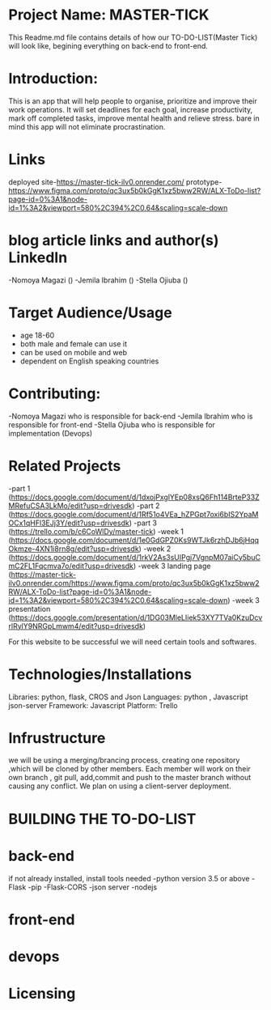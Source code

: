 # Project Name: MASTER-TICK
This Readme.md file contains details of how our TO-DO-LIST(Master Tick) will look like, begining everything on back-end to front-end.

# Introduction:
This is an app that will help people to organise, prioritize and improve their work operations.
It will set deadlines for each goal, increase productivity, mark off completed tasks, improve mental health and relieve stress.
bare in mind this app will not eliminate procrastination.

# Links
deployed site-https://master-tick-ilv0.onrender.com/
prototype-https://www.figma.com/proto/qc3ux5b0kGgK1xz5bww2RW/ALX-ToDo-list?page-id=0%3A1&node-id=1%3A2&viewport=580%2C394%2C0.64&scaling=scale-down
# blog article links and author(s) LinkedIn
-Nomoya Magazi ()
-Jemila Ibrahim ()
-Stella Ojiuba ()

# Target Audience/Usage
- age 18-60
- both male and female can use it
- can be used on mobile and web
- dependent on English speaking countries

# Contributing:
-Nomoya Magazi who is responsible for back-end
-Jemila Ibrahim who is responsible for front-end
-Stella Ojiuba who is responsible for implementation (Devops)

# Related Projects
-part 1 (https://docs.google.com/document/d/1dxojPxglYEp08xsQ6Fh114BrteP33ZMRefuCSA3LkMo/edit?usp=drivesdk)
-part 2 (https://docs.google.com/document/d/1Rf51o4VEa_hZPGpt7oxi6bIS2YpaMOCx1qHFl3EJj3Y/edit?usp=drivesdk)
-part 3 (https://trello.com/b/c6CoWlDy/master-tick)
-week 1 (https://docs.google.com/document/d/1e0GdGPZ0Ks9WTJk6rzhDJb6jHqqOkmze-4XN1i8rn8g/edit?usp=drivesdk)
-week 2 (https://docs.google.com/document/d/1rkV2As3sUIPgj7VgnpM07aiCy5buCmC2FL1Fqcmva7o/edit?usp=drivesdk)
-week 3 landing page (https://master-tick-ilv0.onrender.com/https://www.figma.com/proto/qc3ux5b0kGgK1xz5bww2RW/ALX-ToDo-list?page-id=0%3A1&node-id=1%3A2&viewport=580%2C394%2C0.64&scaling=scale-down)
-week 3 presentation (https://docs.google.com/presentation/d/1DG03MleLIiek53XY7TVa0KzuDcvrlRylY9NRGpLmwm4/edit?usp=drivesdk)

For this website to be successful we will need certain tools and softwares.

# Technologies/Installations
Libraries: python, flask, CROS and Json
Languages: python , Javascript json-server
Framework: Javascript
Platform: Trello

# Infrustructure
we will be using a merging/brancing process, creating one repository ,which will be cloned by other members.
Each member will work  on their own branch , git pull, add,commit and push to the master branch without causing any conflict.
We plan on using a client-server deployment.

# BUILDING THE TO-DO-LIST
# back-end
if not already installed, install tools needed
-python version 3.5 or above
-Flask
-pip
-Flask-CORS
-json server
-nodejs

# front-end

# devops

# Licensing
